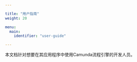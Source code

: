```yaml
---

title: "用户指南"
weight: 20

menu:
  main:
    identifier: "user-guide"

---
```


本文档针对想要在其应用程序中使用Camunda流程引擎的开发人员。
